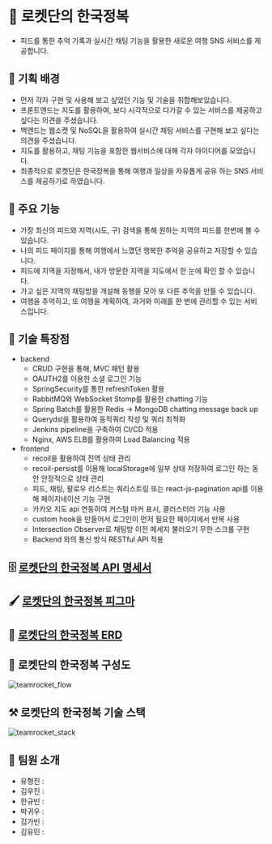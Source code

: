 # 🚀  로켓단의 한국정복
- 피드를 통한 추억 기록과 실시간 채팅 기능을 활용한 새로운 여행 SNS 서비스를 제공합니다. 

## **💪 기획 배경**
- 먼저 각자 구현 및 사용해 보고 싶었던 기능 및 기술을 취합해보았습니다.
- 프론트엔드는 지도를 활용하여, 보다 시각적으로 다가갈 수 있는 서비스를 제공하고 싶다는 의견을 주셨습니다.
- 백엔드는 웹소켓 및 NoSQL을 활용하여 실시간 채팅 서비스를 구현해 보고 싶다는 의견을 주셨습니다.
- 지도를 활용하고, 채팅 기능을 포함한 웹서비스에 대해 각자 아이디어를 모았습니다. 
- 최종적으로 로켓단은 한국정복을 통해 여행과 일상을 자유롭게 공유 하는 SNS 서비스를 제공하기로 하였습니다.

## **💪 주요 기능**
- 가장 최신의 피드와 지역(시도, 구) 검색을 통해 원하는 지역의 피드를 한번에 볼 수 있습니다.
- 나의 피드 페이지를 통해 여행에서 느꼈던 행복한 추억을 공유하고 저장할 수 있습니다.
- 피드에 지역을 지정해서, 내가 방문한 지역을 지도에서 한 눈에 확인 할 수 있습니다.
- 가고 싶은 지역의 채팅방을 개설해 동행을 모아 또 다른 추억을 만들 수 있습니다.
- 여행을 추억하고, 또 여행을 계획하여, 과거와 미래를 한 번에 관리할 수 있는 서비스입니다.

## **💪 기술 특장점**
- backend
    - CRUD 구현을 통해, MVC 패턴 활용
    - OAUTH2를 이용한 소셜 로그인 기능
    - SpringSecurity를 통한 refreshToken 활용 
    - RabbitMQ와 WebSocket Stomp를 활용한 chatting 기능
    - Spring Batch를 활용한 Redis → MongoDB chatting message back up
    - Querydsl을 활용하여 동적쿼리 작성 및 쿼리 최적화
    - Jenkins pipeline을 구축하여 CI/CD 적용
    - Nginx, AWS ELB를 활용하여 Load Balancing 적용
- frontend
    - recoil을 활용하여 전역 상태 관리
    - recoil-persist를 이용해 localStorage에 일부 상태 저장하여 로그인 하는 동안 안정적으로 상태 관리
    - 피드, 채팅, 팔로우 리스트는 쿼리스트링 또는 react-js-pagination api를 이용해 페이지네이션 기능 구현
    - 카카오 지도 api 연동하여 커스텀 마커 표시, 클러스터러 기능 사용
    - custom hook을 만들어서 로그인이 먼저 필요한 페이지에서 반복 사용
    - Intersection Observer로 채팅방 이전 메세지 불러오기 무한 스크롤 구현
    - Backend 와의 통신 방식 RESTful API 적용

## 🗄 [로켓단의 한국정복 API 명세서](https://nebula-catboat-ea3.notion.site/API-f8e38669f5ff4a1ca76c02379a44413a)

## 🖌 [로켓단의 한국정복 피그마](https://www.figma.com/file/SMJ8qB7DGRhI7SmovOpD3c/%EB%A1%9C%EC%BC%93%EB%8B%A8-%ED%94%BC%EA%B7%B8%EB%A7%88?node-id=1%3A206)

## 💾 [로켓단의 한국정복 ERD](https://www.erdcloud.com/d/mBqzY3pZMaAueigMB)

## 🧱 로켓단의 한국정복 구성도
![teamrocket_flow](https://user-images.githubusercontent.com/67041069/201728725-6611c514-e1a5-4d78-9060-8965be25fd1c.png)


## ⚒ 로켓단의 한국정복 기술 스택
![teamrocket_stack](https://user-images.githubusercontent.com/67041069/201720679-cc43212e-969b-4577-9bd8-2bf195cd72ce.png)

## **💪 팀원 소개**
- 유형진 : 
- 김우진 : 
- 한규빈 : 
- 박귀우 : 
- 김가빈 : 
- 김유민 :  

